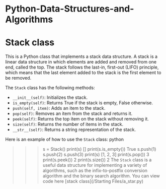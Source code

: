 # Python-Data-Structures-and-Algorithms
 
# Stack class

This is a Python class that implements a stack data structure. A stack is a linear data structure in which elements are added and removed from one end, called the top. The stack follows the last-in, first-out (LIFO) principle, which means that the last element added to the stack is the first element to be removed.

The `Stack` class has the following methods:

* `__init__(self)`: Initializes the stack.
* `is_empty(self)`: Returns True if the stack is empty, False otherwise.
* `push(self, item)`: Adds an item to the stack.
* `pop(self)`: Removes an item from the stack and returns it.
* `peek(self)`: Returns the top item on the stack without removing it.
* `size(self)`: Returns the number of items in the stack.
* `__str__(self)`: Returns a string representation of the stack.

Here is an example of how to use the `Stack` class:
python
>>> s = Stack()
>>> print(s)
[]
>>> print(s.is_empty())
True
>>> s.push(1)
>>> s.push(2)
>>> s.push(3)
>>> print(s)
[1, 2, 3]
>>> print(s.pop())
3
>>> print(s.peek())
2
>>> print(s.size())
2
The `Stack` class is a useful data structure for implementing a variety of algorithms, such as the infix-to-postfix conversion algorithm and the binary search algorithm.
You can view code here [stack class](/Starting Files/a_star.py)